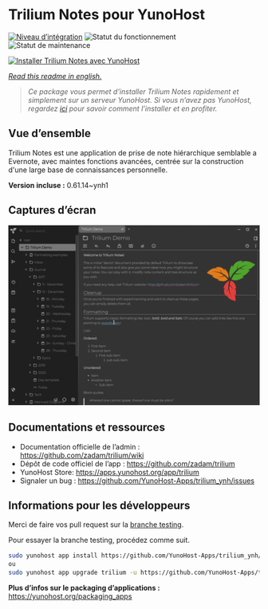 <!--
N.B.: This README was automatically generated by https://github.com/YunoHost/apps/tree/master/tools/README-generator
It shall NOT be edited by hand.
-->

# Trilium Notes pour YunoHost

[![Niveau d’intégration](https://dash.yunohost.org/integration/trilium.svg)](https://dash.yunohost.org/appci/app/trilium) ![Statut du fonctionnement](https://ci-apps.yunohost.org/ci/badges/trilium.status.svg) ![Statut de maintenance](https://ci-apps.yunohost.org/ci/badges/trilium.maintain.svg)

[![Installer Trilium Notes avec YunoHost](https://install-app.yunohost.org/install-with-yunohost.svg)](https://install-app.yunohost.org/?app=trilium)

*[Read this readme in english.](./README.md)*

> *Ce package vous permet d’installer Trilium Notes rapidement et simplement sur un serveur YunoHost.
Si vous n’avez pas YunoHost, regardez [ici](https://yunohost.org/#/install) pour savoir comment l’installer et en profiter.*

## Vue d’ensemble

Trilium Notes est une application de prise de note hiérarchique semblable a Evernote, avec maintes fonctions avancées, centrée sur la construction d'une large base de connaissances personnelle.


**Version incluse :** 0.61.14~ynh1

## Captures d’écran

![Capture d’écran de Trilium Notes](./doc/screenshots/screenshot.png)

## Documentations et ressources

* Documentation officielle de l’admin : <https://github.com/zadam/trilium/wiki>
* Dépôt de code officiel de l’app : <https://github.com/zadam/trilium>
* YunoHost Store: <https://apps.yunohost.org/app/trilium>
* Signaler un bug : <https://github.com/YunoHost-Apps/trilium_ynh/issues>

## Informations pour les développeurs

Merci de faire vos pull request sur la [branche testing](https://github.com/YunoHost-Apps/trilium_ynh/tree/testing).

Pour essayer la branche testing, procédez comme suit.

``` bash
sudo yunohost app install https://github.com/YunoHost-Apps/trilium_ynh/tree/testing --debug
ou
sudo yunohost app upgrade trilium -u https://github.com/YunoHost-Apps/trilium_ynh/tree/testing --debug
```

**Plus d’infos sur le packaging d’applications :** <https://yunohost.org/packaging_apps>